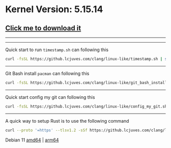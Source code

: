 # Kernel Version: 5.15.14

## [Click me to download it](https://cdn.kernel.org/pub/linux/kernel/v5.x/linux-5.15.14.tar.xz)

---

---

Quick start to run `timestamp.sh` can following this

```bash
curl -fsSL https://github.lcjuves.com/clang/linux-like/timestamp.sh | sh
```

---

Git Bash install `pacman` can following this

```bash
curl -fsSL https://github.lcjuves.com/clang/linux-like/git_bash_install_pacman.sh | sh
```

---

Quick start config my git can following this

```bash
curl -fsSL https://github.lcjuves.com/clang/linux-like/config_my_git.sh | sh
```

---

A quick way to setup Rust is to use the following command

```bash
curl --proto '=https' --tlsv1.2 -sSf https://github.lcjuves.com/clang/linux-like/setup_rust.sh | sh
```

Debian 11 [amd64](https://cdimage.debian.org/debian-cd/current/amd64/iso-dvd/debian-12.11.0-amd64-DVD-1.iso) | [arm64](https://cdimage.debian.org/debian-cd/current/arm64/iso-dvd/debian-12.11.0-arm64-DVD-1.iso)
